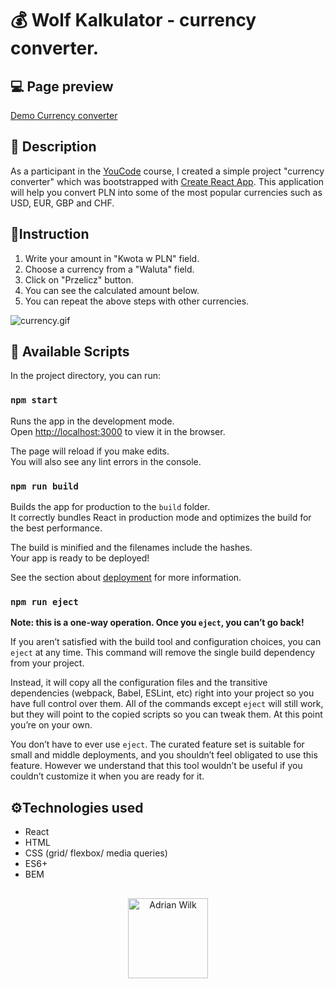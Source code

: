 # :moneybag: Wolf Kalkulator - currency converter.

## :computer: Page preview
[Demo Currency converter](https://awilku.github.io/currency-converter-react/)

## :page_facing_up: Description
As a participant in the [YouCode](https://youcode.pl/frontend-developer/) course, I created a simple project "currency converter" which was bootstrapped with [Create React App](https://github.com/facebook/create-react-app). This application will help you convert PLN into some of the most popular currencies such as USD, EUR, GBP and CHF.
## :receipt:Instruction

1. Write your amount in "Kwota w PLN" field.
2. Choose a currency from a "Waluta" field.
3. Click on "Przelicz" button.
4. You can see the calculated amount below.
5. You can repeat the above steps with other currencies.

![currency.gif](https://i.postimg.cc/qMR8Fs8d/currency.gif)
## :memo: Available Scripts

In the project directory, you can run:

### `npm start`

Runs the app in the development mode.\
Open [http://localhost:3000](http://localhost:3000) to view it in the browser.

The page will reload if you make edits.\
You will also see any lint errors in the console.

### `npm run build`

Builds the app for production to the `build` folder.\
It correctly bundles React in production mode and optimizes the build for the best performance.

The build is minified and the filenames include the hashes.\
Your app is ready to be deployed!

See the section about [deployment](https://facebook.github.io/create-react-app/docs/deployment) for more information.

### `npm run eject`

**Note: this is a one-way operation. Once you `eject`, you can’t go back!**

If you aren’t satisfied with the build tool and configuration choices, you can `eject` at any time. This command will remove the single build dependency from your project.

Instead, it will copy all the configuration files and the transitive dependencies (webpack, Babel, ESLint, etc) right into your project so you have full control over them. All of the commands except `eject` will still work, but they will point to the copied scripts so you can tweak them. At this point you’re on your own.

You don’t have to ever use `eject`. The curated feature set is suitable for small and middle deployments, and you shouldn’t feel obligated to use this feature. However we understand that this tool wouldn’t be useful if you couldn’t customize it when you are ready for it.
## :gear:Technologies used
- React
- HTML
- CSS (grid/ flexbox/ media queries)
- ES6+
- BEM
##
<p align="center">
  <img width="128" src="https://i.postimg.cc/MHZdn0T0/icon.png" alt="Adrian Wilk">
</p>
